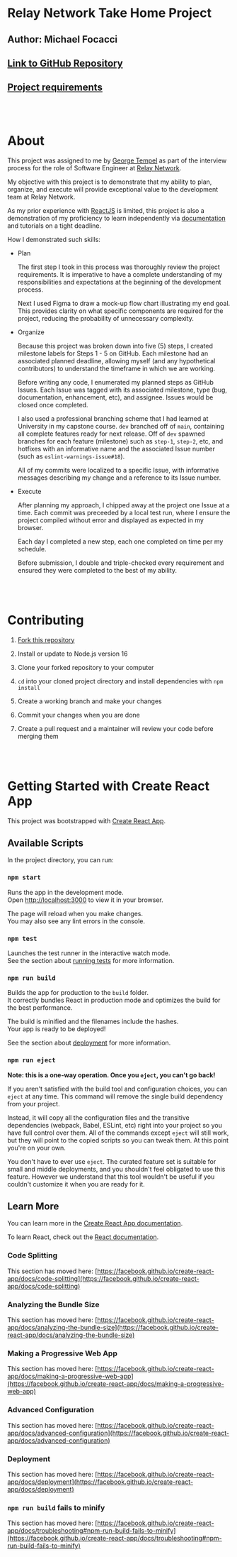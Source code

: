 # Relay Network Take Home Project
## Author: Michael Focacci
## [Link to GitHub Repository](https://github.com/focacci/relay-network-take-home-michael-focacci)
## [Project requirements](REQUIREMENTS.md)
<br></br>

# About
This project was assigned to me by [George Tempel](https://www.linkedin.com/in/georgetempel/) as part of the interview process for the role of Software Engineer at [Relay Network](https://www.relaynetwork.com/).

My objective with this project is to demonstrate that my ability to plan, organize, and execute will provide exceptional value to the development team at Relay Network. 

As my prior experience with [ReactJS](https://reactjs.org/) is limited, this project is also a demonstration of my proficiency to learn independently via [documentation](https://reactjs.org/docs/getting-started.html) and tutorials on a tight deadline.

How I demonstrated such skills:
- Plan

    The first step I took in this process was thoroughly review the project requirements. It is imperative to have a complete understanding of my responsibilities and expectations at the beginning of the development process.

    Next I used Figma to draw a mock-up flow chart illustrating my end goal. This provides clarity on what specific components are required for the project, reducing the probability of unnecessary complexity.

- Organize

    Because this project was broken down into five (5) steps, I created milestone labels for Steps 1 - 5 on GitHub. Each milestone had an associated planned deadline, allowing myself (and any hypothetical contributors) to understand the timeframe in which we are working.

    Before writing any code, I enumerated my planned steps as GitHub Issues. Each Issue was tagged with its associated milestone, type (bug, documentation, enhancement, etc), and assignee. Issues would be closed once completed.
    
    I also used a professional branching scheme that I had learned at University in my capstone course. `dev` branched off of `main`, containing all complete features ready for next release. Off of `dev` spawned branches for each feature (milestone) such as `step-1`, `step-2`, etc, and hotfixes with an informative name and the associated Issue number (such as `eslint-warnings-issue#18`).

    All of my commits were localized to a specific Issue, with informative messages describing my change and a reference to its Issue number.

- Execute

    After planning my approach, I chipped away at the project one Issue at a time. Each commit was preceeded by a local test run, where I ensure the project compiled without error and displayed as expected in my browser.

    Each day I completed a new step, each one completed on time per my schedule.

    Before submission, I double and triple-checked every requirement and ensured they were completed to the best of my ability.

<br></br>

# Contributing

1. [Fork this repository](https://docs.github.com/en/get-started/quickstart/fork-a-repo#fork-an-example-repository)

2. Install or update to Node.js version 16
3. Clone your forked repository to your computer
4. `cd` into your cloned project directory and install dependencies with `npm install`
5. Create a working branch and make your changes
6. Commit your changes when you are done
7. Create a pull request and a maintainer will review your code before merging them

<br></br>

# Getting Started with Create React App

This project was bootstrapped with [Create React App](https://github.com/facebook/create-react-app).

## Available Scripts

In the project directory, you can run:

### `npm start`

Runs the app in the development mode.\
Open [http://localhost:3000](http://localhost:3000) to view it in your browser.

The page will reload when you make changes.\
You may also see any lint errors in the console.

### `npm test`

Launches the test runner in the interactive watch mode.\
See the section about [running tests](https://facebook.github.io/create-react-app/docs/running-tests) for more information.

### `npm run build`

Builds the app for production to the `build` folder.\
It correctly bundles React in production mode and optimizes the build for the best performance.

The build is minified and the filenames include the hashes.\
Your app is ready to be deployed!

See the section about [deployment](https://facebook.github.io/create-react-app/docs/deployment) for more information.

### `npm run eject`

**Note: this is a one-way operation. Once you `eject`, you can't go back!**

If you aren't satisfied with the build tool and configuration choices, you can `eject` at any time. This command will remove the single build dependency from your project.

Instead, it will copy all the configuration files and the transitive dependencies (webpack, Babel, ESLint, etc) right into your project so you have full control over them. All of the commands except `eject` will still work, but they will point to the copied scripts so you can tweak them. At this point you're on your own.

You don't have to ever use `eject`. The curated feature set is suitable for small and middle deployments, and you shouldn't feel obligated to use this feature. However we understand that this tool wouldn't be useful if you couldn't customize it when you are ready for it.

## Learn More

You can learn more in the [Create React App documentation](https://facebook.github.io/create-react-app/docs/getting-started).

To learn React, check out the [React documentation](https://reactjs.org/).

### Code Splitting

This section has moved here: [https://facebook.github.io/create-react-app/docs/code-splitting](https://facebook.github.io/create-react-app/docs/code-splitting)

### Analyzing the Bundle Size

This section has moved here: [https://facebook.github.io/create-react-app/docs/analyzing-the-bundle-size](https://facebook.github.io/create-react-app/docs/analyzing-the-bundle-size)

### Making a Progressive Web App

This section has moved here: [https://facebook.github.io/create-react-app/docs/making-a-progressive-web-app](https://facebook.github.io/create-react-app/docs/making-a-progressive-web-app)

### Advanced Configuration

This section has moved here: [https://facebook.github.io/create-react-app/docs/advanced-configuration](https://facebook.github.io/create-react-app/docs/advanced-configuration)

### Deployment

This section has moved here: [https://facebook.github.io/create-react-app/docs/deployment](https://facebook.github.io/create-react-app/docs/deployment)

### `npm run build` fails to minify

This section has moved here: [https://facebook.github.io/create-react-app/docs/troubleshooting#npm-run-build-fails-to-minify](https://facebook.github.io/create-react-app/docs/troubleshooting#npm-run-build-fails-to-minify)
